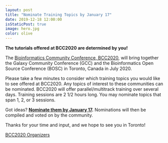 ```yaml
---
layout: post
title: "Nominate Training Topics by January 17"
date: 2019-12-18 12:00:00
isStaticPost: true
image: hero.jpg
color: olive
---
```


**The tutorials offered at BCC2020 are determined by you!**

The [Bioinformatics Community Conference, BCC2020](https://bcc2020.github.io/), will bring together the Galaxy Community Conference (GCC) and the Bioinformatics Open Source Conference (BOSC) in Toronto, Canada in July 2020.  

Please take a few minutes to consider which training topics you would like to see offered at BCC2020. Any topics of interest to these communities can be nominated. BCC2020 will offer parallel/multitrack training over several days.  Training sessions are 2 1/2 hours long.  You may nominate topics that span 1, 2, or 3 sessions.

Got ideas?  **[Nominate them by January 17](https://docs.google.com/forms/d/e/1FAIpQLSel0N-OY9XoOnCa5MU0Tlo1CIp0eSGrOVyxOXzVxwRGvmrxnQ/viewform).**  Nominations will then be compiled and voted on by the community.

Thanks for your time and input, and we hope to see you in Toronto!

[BCC2020 Organizers](https://bcc2020.github.io/about/#team)
